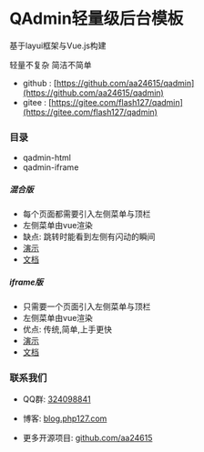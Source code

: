 # QAdmin轻量级后台模板

基于layui框架与Vue.js构建

轻量不复杂 简洁不简单

- github : [https://github.com/aa24615/qadmin](https://github.com/aa24615/qadmin)
- gitee : [https://gitee.com/flash127/qadmin](https://gitee.com/flash127/qadmin)

### 目录

- qadmin-html
- qadmin-iframe

##### 混合版

- 每个页面都需要引入左侧菜单与顶栏
- 左侧菜单由vue渲染
- 缺点: 跳转时能看到左侧有闪动的瞬间
- [演示](http://demo.qadmin.net)
- [文档](http://docs.qadmin.net)

##### iframe版

- 只需要一个页面引入左侧菜单与顶栏
- 左侧菜单由vue渲染
- 优点: 传统,简单,上手更快
- [演示](http://iframe.qadmin.net)
- [文档](http://docs.qadmin.net)


### 联系我们

- QQ群: [324098841](http://shang.qq.com/wpa/qunwpa?idkey=6f5462146888da75feaaa1fe1ab3addfcea63f6454548238033c6a91fa610e4e)

- 博客: [blog.php127.com](http://blog.php127.com)

- 更多开源项目: [github.com/aa24615](https://github.com/aa24615)


